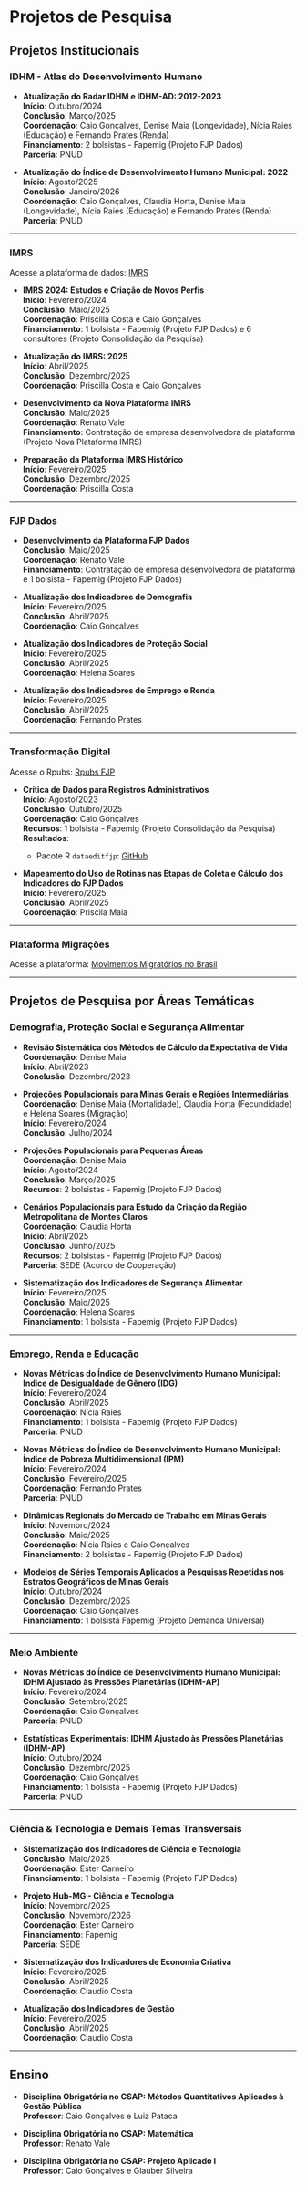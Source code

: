 # Projetos de Pesquisa

## Projetos Institucionais

### **IDHM - Atlas do Desenvolvimento Humano**
- **Atualização do Radar IDHM e IDHM-AD: 2012-2023**  
  **Início**: Outubro/2024  
  **Conclusão**: Março/2025  
  **Coordenação**: Caio Gonçalves, Denise Maia (Longevidade), Nícia Raies (Educação) e Fernando Prates (Renda)  
  **Financiamento**: 2 bolsistas - Fapemig (Projeto FJP Dados)  
  **Parceria**: PNUD  

- **Atualização do Índice de Desenvolvimento Humano Municipal: 2022**  
  **Início**: Agosto/2025  
  **Conclusão**: Janeiro/2026  
  **Coordenação**: Caio Gonçalves, Claudia Horta, Denise Maia (Longevidade), Nícia Raies (Educação) e Fernando Prates (Renda)  
  **Parceria**: PNUD  

---

### **IMRS**
Acesse a plataforma de dados: [IMRS](https://imrs.fjp.mg.gov.br/)

- **IMRS 2024: Estudos e Criação de Novos Perfis**  
  **Início**: Fevereiro/2024  
  **Conclusão**: Maio/2025  
  **Coordenação**: Priscilla Costa e Caio Gonçalves  
  **Financiamento**: 1 bolsista - Fapemig (Projeto FJP Dados) e 6 consultores (Projeto Consolidação da Pesquisa)  

- **Atualização do IMRS: 2025**  
  **Início**: Abril/2025  
  **Conclusão**: Dezembro/2025  
  **Coordenação**: Priscilla Costa e Caio Gonçalves  

- **Desenvolvimento da Nova Plataforma IMRS**  
  **Conclusão**: Maio/2025  
  **Coordenação**: Renato Vale  
  **Financiamento**: Contratação de empresa desenvolvedora de plataforma (Projeto Nova Plataforma IMRS)  

- **Preparação da Plataforma IMRS Histórico**  
  **Início**: Fevereiro/2025  
  **Conclusão**: Dezembro/2025  
  **Coordenação**: Priscilla Costa  

---

### **FJP Dados**
- **Desenvolvimento da Plataforma FJP Dados**  
  **Conclusão**: Maio/2025  
  **Coordenação**: Renato Vale  
  **Financiamento**: Contratação de empresa desenvolvedora de plataforma e 1 bolsista - Fapemig (Projeto FJP Dados)  

- **Atualização dos Indicadores de Demografia**  
  **Início**: Fevereiro/2025  
  **Conclusão**: Abril/2025  
  **Coordenação**: Caio Gonçalves  

- **Atualização dos Indicadores de Proteção Social**  
  **Início**: Fevereiro/2025  
  **Conclusão**: Abril/2025  
  **Coordenação**: Helena Soares  

- **Atualização dos Indicadores de Emprego e Renda**  
  **Início**: Fevereiro/2025  
  **Conclusão**: Abril/2025  
  **Coordenação**: Fernando Prates  

---

### **Transformação Digital**
Acesse o Rpubs: [Rpubs FJP](https://rpubs.com/fjp)

- **Crítica de Dados para Registros Administrativos**  
  **Início**: Agosto/2023  
  **Conclusão**: Outubro/2025  
  **Coordenação**: Caio Gonçalves  
  **Recursos**: 1 bolsista - Fapemig (Projeto Consolidação da Pesquisa)  
  **Resultados**:  
    - Pacote R `dataeditfjp`: [GitHub](https://github.com/FundacaoJoaoPinheiro/dataeditfjp) 

- **Mapeamento do Uso de Rotinas nas Etapas de Coleta e Cálculo dos Indicadores do FJP Dados**  
  **Início**: Fevereiro/2025  
  **Conclusão**: Abril/2025  
  **Coordenação**: Priscila Maia  

---

### **Plataforma Migrações**
Acesse a plataforma: [Movimentos Migratórios no Brasil](https://migracao.fjp.mg.gov.br/)

---

## Projetos de Pesquisa por Áreas Temáticas

### **Demografia, Proteção Social e Segurança Alimentar**
- **Revisão Sistemática dos Métodos de Cálculo da Expectativa de Vida**  
  **Coordenação**: Denise Maia  
  **Início**: Abril/2023  
  **Conclusão**: Dezembro/2023  

- **Projeções Populacionais para Minas Gerais e Regiões Intermediárias**  
  **Coordenação**: Denise Maia (Mortalidade), Claudia Horta (Fecundidade) e Helena Soares (Migração)  
  **Início**: Fevereiro/2024  
  **Conclusão**: Julho/2024  

- **Projeções Populacionais para Pequenas Áreas**  
  **Coordenação**: Denise Maia  
  **Início**: Agosto/2024  
  **Conclusão**: Março/2025  
  **Recursos**: 2 bolsistas - Fapemig (Projeto FJP Dados)  

- **Cenários Populacionais para Estudo da Criação da Região Metropolitana de Montes Claros**  
  **Coordenação**: Claudia Horta  
  **Início**: Abril/2025  
  **Conclusão**: Junho/2025  
  **Recursos**: 2 bolsistas - Fapemig (Projeto FJP Dados)  
  **Parceria**: SEDE (Acordo de Cooperação)  

- **Sistematização dos Indicadores de Segurança Alimentar**  
  **Início**: Fevereiro/2025  
  **Conclusão**: Maio/2025  
  **Coordenação**: Helena Soares  
  **Financiamento**: 1 bolsista - Fapemig (Projeto FJP Dados)  

---

### **Emprego, Renda e Educação**
- **Novas Métricas do Índice de Desenvolvimento Humano Municipal: Índice de Desigualdade de Gênero (IDG)**  
  **Início**: Fevereiro/2024  
  **Conclusão**: Abril/2025  
  **Coordenação**: Nícia Raies  
  **Financiamento**: 1 bolsista - Fapemig (Projeto FJP Dados)  
  **Parceria**: PNUD  

- **Novas Métricas do Índice de Desenvolvimento Humano Municipal: Índice de Pobreza Multidimensional (IPM)**  
  **Início**: Fevereiro/2024  
  **Conclusão**: Fevereiro/2025  
  **Coordenação**: Fernando Prates  
  **Parceria**: PNUD  

- **Dinâmicas Regionais do Mercado de Trabalho em Minas Gerais**  
  **Início**: Novembro/2024  
  **Conclusão**: Maio/2025  
  **Coordenação**: Nícia Raies e Caio Gonçalves  
  **Financiamento**: 2 bolsistas - Fapemig (Projeto FJP Dados)  

- **Modelos de Séries Temporais Aplicados a Pesquisas Repetidas nos Estratos Geográficos de Minas Gerais**  
  **Início**: Outubro/2024  
  **Conclusão**: Dezembro/2025  
  **Coordenação**: Caio Gonçalves  
  **Financiamento**: 1 bolsista Fapemig (Projeto Demanda Universal)  

---

### **Meio Ambiente**
- **Novas Métricas do Índice de Desenvolvimento Humano Municipal: IDHM Ajustado às Pressões Planetárias (IDHM-AP)**  
  **Início**: Fevereiro/2024  
  **Conclusão**: Setembro/2025  
  **Coordenação**: Caio Gonçalves  
  **Parceria**: PNUD  

- **Estatísticas Experimentais: IDHM Ajustado às Pressões Planetárias (IDHM-AP)**  
  **Início**: Outubro/2024  
  **Conclusão**: Dezembro/2025  
  **Coordenação**: Caio Gonçalves  
  **Financiamento**: 1 bolsista - Fapemig (Projeto FJP Dados)  
  **Parceria**: PNUD  

---

### **Ciência & Tecnologia e Demais Temas Transversais**
- **Sistematização dos Indicadores de Ciência e Tecnologia**  
  **Conclusão**: Maio/2025  
  **Coordenação**: Ester Carneiro  
  **Financiamento**: 1 bolsista - Fapemig (Projeto FJP Dados)  

- **Projeto Hub-MG - Ciência e Tecnologia**  
  **Início**: Novembro/2025  
  **Conclusão**: Novembro/2026  
  **Coordenação**: Ester Carneiro  
  **Financiamento**: Fapemig  
  **Parceria**: SEDE  

- **Sistematização dos Indicadores de Economia Criativa**  
  **Início**: Fevereiro/2025  
  **Conclusão**: Abril/2025  
  **Coordenação**: Claudio Costa  

- **Atualização dos Indicadores de Gestão**  
  **Início**: Fevereiro/2025  
  **Conclusão**: Abril/2025  
  **Coordenação**: Claudio Costa  

---

## Ensino

- **Disciplina Obrigatória no CSAP: Métodos Quantitativos Aplicados à Gestão Pública**  
  **Professor**: Caio Gonçalves e Luiz Pataca 

- **Disciplina Obrigatória no CSAP: Matemática**  
  **Professor**: Renato Vale  

- **Disciplina Obrigatória no CSAP: Projeto Aplicado I**  
  **Professor**: Caio Gonçalves e Glauber Silveira  
